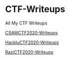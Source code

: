 # CTF-Writeups
All My CTF Writeups

[CSAWCTF2020-Writeups](CSAWCTF2020/README.md)

[HackluCTF2020-Writeups](HackluCTF2020/README.md)

[RaziCTF2020-Writeups](Razi-CTF2020/README.md)